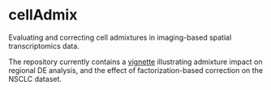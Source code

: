 # cellAdmix

Evaluating and correcting cell admixtures in imaging-based spatial transcriptomics data.

The repository currently contains a [vignette](https://github.com/kharchenkolab/cellAdmix/blob/main/vignettes/NSCLC_tutorial.ipynb) illustrating admixture impact on regional DE analysis, and the effect of factorization-based correction on the NSCLC dataset.

